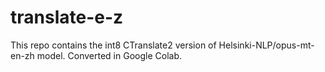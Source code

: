 # translate-e-z

This repo contains the int8 CTranslate2 version of Helsinki-NLP/opus-mt-en-zh model.
Converted in Google Colab.